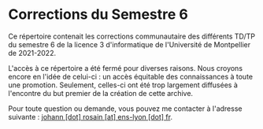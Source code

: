 # Corrections du Semestre 6
Ce répertoire contenait les corrections communautaire des différents TD/TP du semestre 6 de la licence 3 d'informatique de l'Université de Montpellier de 2021-2022.

L'accès à ce répertoire a été fermé pour diverses raisons. Nous croyons encore en l'idée de celui-ci : un accès équitable des connaissances à toute une promotion. Seulement, celles-ci ont été trop largement diffusées à l'encontre du but premier de la création de cette archive.

Pour toute question ou demande, vous pouvez me contacter à l'adresse suivante : [johann [dot] rosain [at] ens-lyon [dot] fr](mailto:johann.rosain@ens-lyon.fr). 